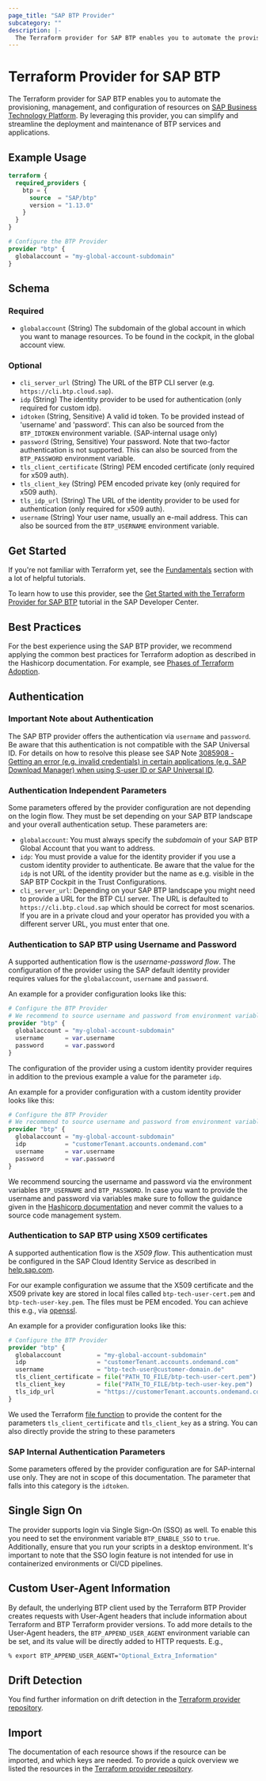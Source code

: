 ```yaml
---
page_title: "SAP BTP Provider"
subcategory: ""
description: |-
  The Terraform provider for SAP BTP enables you to automate the provisioning, management, and configuration of resources on SAP Business Technology Platform https://account.hana.ondemand.com/. By leveraging this provider, you can simplify and streamline the deployment and maintenance of BTP services and applications.
---
```

# Terraform Provider for SAP BTP

The Terraform provider for SAP BTP enables you to automate the provisioning, management, and configuration of resources on [SAP Business Technology Platform](https://account.hana.ondemand.com/). By leveraging this provider, you can simplify and streamline the deployment and maintenance of BTP services and applications.

## Example Usage

```terraform
terraform {
  required_providers {
    btp = {
      source  = "SAP/btp"
      version = "1.13.0"
    }
  }
}

# Configure the BTP Provider
provider "btp" {
  globalaccount = "my-global-account-subdomain"
}
```

<!-- schema generated by tfplugindocs -->
## Schema

### Required

- `globalaccount` (String) The subdomain of the global account in which you want to manage resources. To be found in the cockpit, in the global account view.

### Optional

- `cli_server_url` (String) The URL of the BTP CLI server (e.g. `https://cli.btp.cloud.sap`).
- `idp` (String) The identity provider to be used for authentication (only required for custom idp).
- `idtoken` (String, Sensitive) A valid id token. To be provided instead of 'username' and 'password'. This can also be sourced from the `BTP_IDTOKEN` environment variable. (SAP-internal usage only)
- `password` (String, Sensitive) Your password. Note that two-factor authentication is not supported. This can also be sourced from the `BTP_PASSWORD` environment variable.
- `tls_client_certificate` (String) PEM encoded certificate (only required for x509 auth).
- `tls_client_key` (String) PEM encoded private key (only required for x509 auth).
- `tls_idp_url` (String) The URL of the identity provider to be used for authentication (only required for x509 auth).
- `username` (String) Your user name, usually an e-mail address. This can also be sourced from the `BTP_USERNAME` environment variable.

## Get Started

If you're not familiar with Terraform yet, see the [Fundamentals](https://developer.hashicorp.com/terraform/tutorials/cli) section with a lot of helpful tutorials.

To learn how to use this provider, see the [Get Started with the Terraform Provider for SAP BTP](https://developers.sap.com/tutorials/btp-terraform-get-started.html) tutorial in the SAP Developer Center.

## Best Practices

For the best experience using the SAP BTP provider, we recommend applying the common best practices for Terraform adoption as described in the Hashicorp documentation. For example, see [Phases of Terraform Adoption](https://developer.hashicorp.com/well-architected-framework/operational-excellence/operational-excellence-terraform-maturity).

## Authentication

### Important Note about Authentication

The SAP BTP provider offers the authentication via `username` and `password`. Be aware that this authentication is not compatible with the SAP Universal ID. For details on how to resolve this please see SAP Note [3085908 - Getting an error (e.g. invalid credentials) in certain applications (e.g. SAP Download Manager) when using S-user ID or SAP Universal ID](https://me.sap.com/notes/3085908).

### Authentication Independent Parameters

Some parameters offered by the provider configuration are not depending on the login flow. They must be set depending on your SAP BTP landscape and your overall authentication setup. These parameters are:

- `globalaccount`: You must always specify the *subdomain* of your SAP BTP Global Account that you want to address.
- `idp`: You must provide a value for the identity provider if you use a custom identity provider to authenticate. Be aware that the value for the `idp` is not URL of the identity provider but the name as e.g. visible in the SAP BTP Cockpit in the Trust Configurations.
- `cli_server_url`: Depending on your SAP BTP landscape you might need to provide a URL for the BTP CLI server. The URL is defaulted to `https://cli.btp.cloud.sap` which should be correct for most scenarios. If you are in a private cloud and your operator has provided you with a different server URL, you must enter that one.


### Authentication to SAP BTP using Username and Password

A supported authentication flow is the *username-password flow*. The configuration of the provider using the SAP default identity provider requires values for the `globalaccount`, `username` and `password`.

An example for a provider configuration looks like this:

```terraform
# Configure the BTP Provider
# We recommend to source username and password from environment variables
provider "btp" {
  globalaccount = "my-global-account-subdomain"
  username      = var.username
  password      = var.password
}
```

The configuration of the provider using a custom identity provider requires in addition to the previous example a value for the parameter `idp`.

An example for a provider configuration with a custom identity provider looks like this:

```terraform
# Configure the BTP Provider
# We recommend to source username and password from environment variables
provider "btp" {
  globalaccount = "my-global-account-subdomain"
  idp           = "customerTenant.accounts.ondemand.com"
  username      = var.username
  password      = var.password
}
```

We recommend sourcing the username and password via the environment variables `BTP_USERNAME` and `BTP_PASSWORD`. In case you want to provide the username and password via variables make sure to follow the guidance given in the [Hashicorp documentation](https://developer.hashicorp.com/terraform/tutorials/configuration-language/sensitive-variables) and never commit the values to a source code management system.

### Authentication to SAP BTP using X509 certificates

A supported authentication flow is the *X509 flow*. This authentication must be configured in the SAP Cloud Identity Service as described in [help.sap.com](https://help.sap.com/docs/cloud-identity-services/cloud-identity-services/configure-x-509-client-certificates-for-user-authentication).

For our example configuration we assume that the X509 certificate and the X509 private key are stored in local files called `btp-tech-user-cert.pem` and `btp-tech-user-key.pem`. The files must be PEM encoded. You can achieve this e.g., via [openssl](https://docs.openssl.org/master/man1/openssl-x509/).

An example for a provider configuration looks like this:

```terraform
# Configure the BTP Provider
provider "btp" {
  globalaccount          = "my-global-account-subdomain"
  idp                    = "customerTenant.accounts.ondemand.com"
  username               = "btp-tech-user@customer-domain.de"
  tls_client_certificate = file("PATH_TO_FILE/btp-tech-user-cert.pem")
  tls_client_key         = file("PATH_TO_FILE/btp-tech-user-key.pem")
  tls_idp_url            = "https://customerTenant.accounts.ondemand.com"
}
```

We used the Terraform [file function](https://developer.hashicorp.com/terraform/language/functions/file) to provide the content for the parameters `tls_client_certificate` and `tls_client_key` as a string. You can also directly provide the string to these parameters

### SAP Internal Authentication Parameters

Some parameters offered by the provider configuration are for SAP-internal use only. They are not in scope of this documentation.
The parameter that falls into this category is the `idtoken`.

## Single Sign On

The provider supports login via Single Sign-On (SSO) as well. To enable this you need to set the environment variable `BTP_ENABLE_SSO` to `true`. Additionally, ensure that you run your scripts in a desktop environment. It's important to note that the SSO login feature is not intended for use in containerized environments or CI/CD pipelines.

## Custom User-Agent Information

By default, the underlying BTP client used by the Terraform BTP Provider creates requests with User-Agent headers that include information about Terraform and BTP Terraform provider versions. To add more details to the User-Agent headers, the `BTP_APPEND_USER_AGENT` environment variable can be set, and its value will be directly added to HTTP requests. E.g.,

```bash
% export BTP_APPEND_USER_AGENT="Optional_Extra_Information"
```

## Drift Detection

You find further information on drift detection in the [Terraform provider repository](https://github.com/SAP/terraform-provider-btp/blob/main/guides/DRIFTDETECTION.md).

## Import

The documentation of each resource shows if the resource can be imported, and which keys are needed. To provide a quick overview we listed the resources in the [Terraform provider repository](https://github.com/SAP/terraform-provider-btp/blob/main/guides/IMPORT.md).

